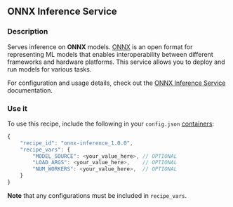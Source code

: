 ## ONNX Inference Service

### Description

Serves inference on **ONNX** models. [ONNX](https://onnx.ai/) is an open format for representing ML models that enables interoperability between different frameworks and hardware platforms. This service allows you to deploy and run models for various tasks.

For configuration and usage details, check out the [ONNX Inference Service](https://infernet-services.docs.ritual.net/reference/onnx_inference_service) documentation.

### Use it

To use this recipe, include the following in your `config.json` [containers](https://docs.ritual.net/infernet/node/configuration#containers-arraycontainer_spec):

```js
{
    "recipe_id": "onnx-inference_1.0.0",
    "recipe_vars": {
        "MODEL_SOURCE": <your_value_here>, // OPTIONAL
        "LOAD_ARGS": <your_value_here>,    // OPTIONAL
        "NUM_WORKERS": <your_value_here>,  // OPTIONAL
    }
}
```

**Note** that any configurations must be included in `recipe_vars`.